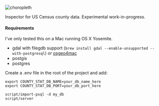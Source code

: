 ![choropleth](https://cloud.githubusercontent.com/assets/25/7875908/fac26e98-0577-11e5-89bb-392b99b82c6d.png)

Inspector for US Census county data. Experimental work-in-progress.

#### Requirements

I've only tested this on a Mac running OS X Yosemite.

* gdal with filegdb support (`brew install gdal --enable-unsupported --with-postgresql`) or [osgeo4mac](https://github.com/OSGeo/homebrew-osgeo4mac#how-do-i-install-these-formulae)
* postgis
* postgres

Create a .env file in the root of the project and add:

```
export COUNTY_STAT_DB_NAME=your_db_name_here
export COUNTY_STAT_DB_PORT=your_db_port_here
```

```
script/import-psql -d my_db
script/server
```
